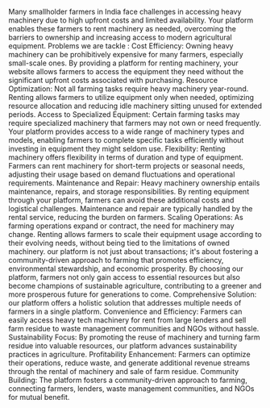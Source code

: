 Many smallholder farmers in India face challenges in accessing heavy machinery due to high upfront costs and limited availability. Your platform enables these farmers to rent machinery as needed, overcoming the barriers to ownership and increasing access to modern agricultural equipment.
Problems we are tackle :
Cost Efficiency: Owning heavy machinery can be prohibitively expensive for many farmers, especially small-scale ones. By providing a platform for renting machinery, your website allows farmers to access the equipment they need without the significant upfront costs associated with purchasing.
Resource Optimization: Not all farming tasks require heavy machinery year-round. Renting allows farmers to utilize equipment only when needed, optimizing resource allocation and reducing idle machinery sitting unused for extended periods.
Access to Specialized Equipment: Certain farming tasks may require specialized machinery that farmers may not own or need frequently. Your platform provides access to a wide range of machinery types and models, enabling farmers to complete specific tasks efficiently without investing in equipment they might seldom use.
Flexibility: Renting machinery offers flexibility in terms of duration and type of equipment. Farmers can rent machinery for short-term projects or seasonal needs, adjusting their usage based on demand fluctuations and operational requirements.
Maintenance and Repair: Heavy machinery ownership entails maintenance, repairs, and storage responsibilities. By renting equipment through your platform, farmers can avoid these additional costs and logistical challenges. Maintenance and repair are typically handled by the rental service, reducing the burden on farmers.
Scaling Operations: As farming operations expand or contract, the need for machinery may change. Renting allows farmers to scale their equipment usage according to their evolving needs, without being tied to the limitations of owned machinery.
         our platform is not just about transactions; it's about fostering a community-driven approach to farming that promotes efficiency, environmental stewardship, and economic prosperity. By choosing our platform, farmers not only gain access to essential resources but also become champions of sustainable agriculture, contributing to a greener and more prosperous future for generations to come.
Comprehensive Solution:  our platform offers a holistic solution that addresses multiple needs of farmers in a single platform.
Convenience and Efficiency: Farmers can easily access heavy tech machinery for rent from large lenders   and sell farm residue to waste management communities and NGOs without hassle.
Sustainability Focus: By promoting the reuse of machinery and turning farm residue into valuable resources, our platform advances sustainability practices in agriculture.
Profitability Enhancement: Farmers can optimize their operations, reduce waste, and generate additional revenue streams through the rental of machinery and sale of farm residue.
Community Building: The platform fosters a community-driven approach to farming, connecting farmers, lenders, waste management communities, and NGOs for mutual benefit.



